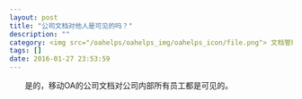 ```yaml
---
layout: post
title: "公司文档对他人是可见的吗？"
description: ""
category: <img src="/oahelps/oahelps_img/oahelps_icon/file.png"> 文档管理与使用
tags: []
date: 2016-01-27 23:53:59
---
```

&#160; &#160; &#160; &#160;是的，移动OA的公司文档对公司内部所有员工都是可见的。